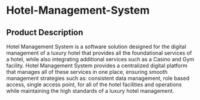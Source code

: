 # Hotel-Management-System

## Product Description
Hotel Management System is a software solution designed for the digital management of a luxury hotel that provides all the foundational services of a hotel, while also integrating additional services such as a Casino and Gym facility. Hotel Management System provides a centralized digital platform that manages all of these services in one place, ensuring smooth management strategies such as: consistent data management, role based access, single access point, for all of the hotel facilities and operations while maintaining the high standards of a luxury hotel management.


